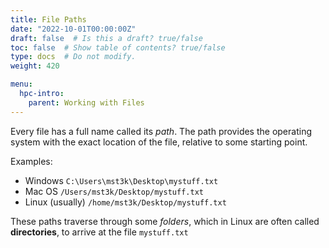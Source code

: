 ```yaml
---
title: File Paths
date: "2022-10-01T00:00:00Z"
draft: false  # Is this a draft? true/false
toc: false  # Show table of contents? true/false
type: docs  # Do not modify.
weight: 420

menu:
  hpc-intro:
    parent: Working with Files
---
```


Every file has a full name called its _path_. The path provides the operating system with the exact location of the file, relative to some starting point.

Examples:
* Windows
    `C:\Users\mst3k\Desktop\mystuff.txt`
* Mac OS
    `/Users/mst3k/Desktop/mystuff.txt`
* Linux (usually)
    `/home/mst3k/Desktop/mystuff.txt`

These paths traverse through some _folders_, which in Linux are often called **directories**, to arrive at the file `mystuff.txt`

